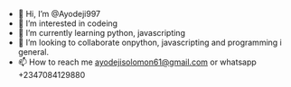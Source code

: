 - 👋 Hi, I’m @Ayodeji997
- 👀 I’m interested in codeing 
- 🌱 I’m currently learning python, javascripting 
- 💞️ I’m looking to collaborate onpython, javascripting and programming i general. 
- 📫 How to reach me ayodejisolomon61@gmail.com or whatsapp +2347084129880
